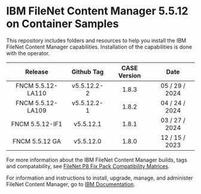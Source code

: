 # IBM FileNet Content Manager 5.5.12 on Container Samples

This repository includes folders and resources to help you install the IBM FileNet Content Manager capabilities.
Installation of the capabilities is done with the operator.

|      Release      | Github Tag  | CASE Version |      Date      |
|:-----------------:|:-----------:|:------------:|:--------------:|
| FNCM 5.5.12-LA110  | v5.5.12.2-2 |    1.8.3     | 05 / 29 / 2024 |
| FNCM 5.5.12-LA109 | v5.5.12.2-1 |    1.8.2     | 04 / 24 / 2024 |
|  FNCM 5.5.12-IF1  |  v5.5.12.1  |    1.8.1     | 03 / 27 / 2024 |
|  FNCM 5.5.12 GA   |  v5.5.12.0  |    1.8.0     | 12 / 15 / 2023 |

For more information about the IBM FileNet Content Manager builds, tags and compatability,
see [FileNet P8 Fix Pack Compatibility Matrices](https://www.ibm.com/support/pages/filenet-p8-fix-pack-compatibility-matrices).

For information and instructions to install, upgrade, manage, and administer FileNet Content Manager, go
to [IBM Documentation](https://www.ibm.com/docs/SSNW2F_5.5.12/com.ibm.p8.containers.doc/containers.htm).
